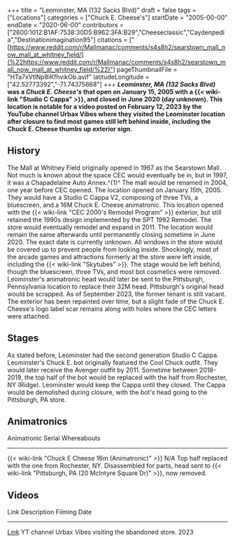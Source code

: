 +++
title = "Leominster, MA (132 Sacks Blvd)"
draft = false
tags = ["Locations"]
categories = ["Chuck E. Cheese's"]
startDate = "2005-00-00"
endDate = "2020-06-00"
contributors = ["2600:1012:B1AF:7538:30D5:B962:3FA:B29","Cheeseclassic","Caydenpedia","Destinationimagination95"]
citations = ["[https://www.reddit.com/r/Mallmanac/comments/s4s8h2/searstown_mall_now_mall_at_whitney_field/](%22https://www.reddit.com/r/Mallmanac/comments/s4s8h2/searstown_mall_now_mall_at_whitney_field/%22)"]
pageThumbnailFile = "HTa7xVtlNp8iKfhvikOb.avif"
latitudeLongitude = ["42.52773392","-71.74375868"]
+++
***Leominster, MA (132 Sacks Blvd)* was a *Chuck E. Cheese's* that open on January 15, 2005 with a {{< wiki-link "Studio C Cappa" >}}, and closed in June 2020 (day unknown).
This location is notable for a video posted on February 12, 2023 by the YouTube channel Urbax Vibes where they visited the Leominster location after closure to find most games still left behind inside, including the Chuck E. Cheese thumbs up exterior sign.**

## History

The Mall at Whitney Field originally opened in 1967 as the Searstown Mall. Not much is known about the space CEC would eventually be in, but in 1997, it was a Chapadelaine Auto Annex.^(1)^ The mall would be renamed in 2004, one year before CEC opened.
The location opened on January 15th, 2005. They would have a Studio C Cappa V2, composing of three TVs, a bluescreen, and a 16M Chuck E. Cheese animatronic. This location opened with the {{< wiki-link "CEC 2000's Remodel Program" >}} exterior, but still retained the 1990s design implemented by the SPT 1992 Remodel. The store would eventually remodel and expand in 2011. The location would remain the same afterwards until permanently closing sometime in June 2020. The exact date is currently unknown. All windows in the store would be covered up to prevent people from looking inside. Shockingly, most of the arcade games and attractions formerly at the store were left inside, including the {{< wiki-link "Skytubes" >}}. The stage would be left behind, though the bluescreen, three TVs, and most bot cosmetics were removed. Leominster's animatronic head would later be sent to the Pittsburgh, Pennsylvania location to replace their 32M head. Pittsburgh's original head would be scrapped.
As of September 2023, the former tenant is still vacant. The exterior has been repainted over time, but a slight fade of the Chuck E. Cheese's logo label scar remains along with holes where the CEC letters were attached.

## Stages

As stated before, Leominster had the second generation Studio C Cappa. Leominster's Chuck E. bot originally featured the Cool Chuck outfit. They would later receive the Avenger outfit by 2011. Sometime between 2018-2019, the top half of the bot would be replaced with the half from Rochester, NY (Ridge). Leominster would keep the Cappa until they closed. The Cappa would be demolished during closure, with the bot's head going to the Pittsburgh, PA store.

## Animatronics

  Animatronic                                                Serial   Whereabouts
  ---------------------------------------------------------- -------- ----------------------------------------------------------------------------------------------------------------------------------------------------------------------
  {{< wiki-link "Chuck E Cheese 16m (Animatronic)" >}}   N/A      Top half replaced with the one from Rochester, NY. Disassembled for parts, head sent to {{< wiki-link "Pittsburgh, PA (20 McIntyre Square Dr)" >}}, now removed.

## Videos

  Link                                                         Description                                            Filming Date
  ------------------------------------------------------------ ------------------------------------------------------ --------------
  [Link](https://www.youtube.com/watch?v=2vlb7_74BVk&t=101s)   YT channel Urbax Vibes visiting the abandoned store.   2023
